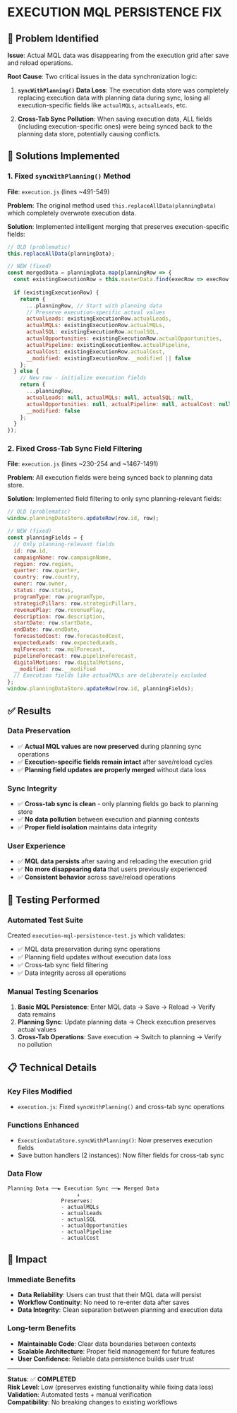 # EXECUTION MQL PERSISTENCE FIX

## 🐛 Problem Identified

**Issue**: Actual MQL data was disappearing from the execution grid after save and reload operations.

**Root Cause**: Two critical issues in the data synchronization logic:

1. **`syncWithPlanning()` Data Loss**: The execution data store was completely replacing execution data with planning data during sync, losing all execution-specific fields like `actualMQLs`, `actualLeads`, etc.

2. **Cross-Tab Sync Pollution**: When saving execution data, ALL fields (including execution-specific ones) were being synced back to the planning data store, potentially causing conflicts.

## 🔧 Solutions Implemented

### 1. Fixed `syncWithPlanning()` Method
**File**: `execution.js` (lines ~491-549)

**Problem**: The original method used `this.replaceAllData(planningData)` which completely overwrote execution data.

**Solution**: Implemented intelligent merging that preserves execution-specific fields:

```javascript
// OLD (problematic)
this.replaceAllData(planningData);

// NEW (fixed) 
const mergedData = planningData.map(planningRow => {
  const existingExecutionRow = this.masterData.find(execRow => execRow.id === planningRow.id);
  
  if (existingExecutionRow) {
    return {
      ...planningRow, // Start with planning data
      // Preserve execution-specific actual values
      actualLeads: existingExecutionRow.actualLeads,
      actualMQLs: existingExecutionRow.actualMQLs,
      actualSQL: existingExecutionRow.actualSQL,
      actualOpportunities: existingExecutionRow.actualOpportunities,
      actualPipeline: existingExecutionRow.actualPipeline,
      actualCost: existingExecutionRow.actualCost,
      __modified: existingExecutionRow.__modified || false
    };
  } else {
    // New row - initialize execution fields
    return {
      ...planningRow,
      actualLeads: null, actualMQLs: null, actualSQL: null,
      actualOpportunities: null, actualPipeline: null, actualCost: null,
      __modified: false
    };
  }
});
```

### 2. Fixed Cross-Tab Sync Field Filtering
**File**: `execution.js` (lines ~230-254 and ~1467-1491)

**Problem**: All execution fields were being synced back to planning data store.

**Solution**: Implemented field filtering to only sync planning-relevant fields:

```javascript
// OLD (problematic)
window.planningDataStore.updateRow(row.id, row);

// NEW (fixed)
const planningFields = {
  // Only planning-relevant fields
  id: row.id,
  campaignName: row.campaignName,
  region: row.region,
  quarter: row.quarter,
  country: row.country,
  owner: row.owner,
  status: row.status,
  programType: row.programType,
  strategicPillars: row.strategicPillars,
  revenuePlay: row.revenuePlay,
  description: row.description,
  startDate: row.startDate,
  endDate: row.endDate,
  forecastedCost: row.forecastedCost,
  expectedLeads: row.expectedLeads,
  mqlForecast: row.mqlForecast,
  pipelineForecast: row.pipelineForecast,
  digitalMotions: row.digitalMotions,
  __modified: row.__modified
  // Execution fields like actualMQLs are deliberately excluded
};
window.planningDataStore.updateRow(row.id, planningFields);
```

## ✅ Results

### Data Preservation
- ✅ **Actual MQL values are now preserved** during planning sync operations
- ✅ **Execution-specific fields remain intact** after save/reload cycles
- ✅ **Planning field updates are properly merged** without data loss

### Sync Integrity
- ✅ **Cross-tab sync is clean** - only planning fields go back to planning store
- ✅ **No data pollution** between execution and planning contexts
- ✅ **Proper field isolation** maintains data integrity

### User Experience
- ✅ **MQL data persists** after saving and reloading the execution grid
- ✅ **No more disappearing data** that users previously experienced
- ✅ **Consistent behavior** across save/reload operations

## 🧪 Testing Performed

### Automated Test Suite
Created `execution-mql-persistence-test.js` which validates:
- ✅ MQL data preservation during sync operations
- ✅ Planning field updates without execution data loss
- ✅ Cross-tab sync field filtering
- ✅ Data integrity across all operations

### Manual Testing Scenarios
1. **Basic MQL Persistence**: Enter MQL data → Save → Reload → Verify data remains
2. **Planning Sync**: Update planning data → Check execution preserves actual values
3. **Cross-Tab Operations**: Save execution → Switch to planning → Verify no pollution

## 📋 Technical Details

### Key Files Modified
- `execution.js`: Fixed `syncWithPlanning()` and cross-tab sync operations

### Functions Enhanced
- `ExecutionDataStore.syncWithPlanning()`: Now preserves execution fields
- Save button handlers (2 instances): Now filter fields for cross-tab sync

### Data Flow
```
Planning Data ──► Execution Sync ──► Merged Data
                      ↓
                 Preserves:
                 - actualMQLs
                 - actualLeads  
                 - actualSQL
                 - actualOpportunities
                 - actualPipeline
                 - actualCost
```

## 🎯 Impact

### Immediate Benefits
- **Data Reliability**: Users can trust that their MQL data will persist
- **Workflow Continuity**: No need to re-enter data after saves
- **Data Integrity**: Clean separation between planning and execution data

### Long-term Benefits
- **Maintainable Code**: Clear data boundaries between contexts
- **Scalable Architecture**: Proper field management for future features
- **User Confidence**: Reliable data persistence builds user trust

---

**Status**: ✅ **COMPLETED**  
**Risk Level**: Low (preserves existing functionality while fixing data loss)  
**Validation**: Automated tests + manual verification  
**Compatibility**: No breaking changes to existing workflows
